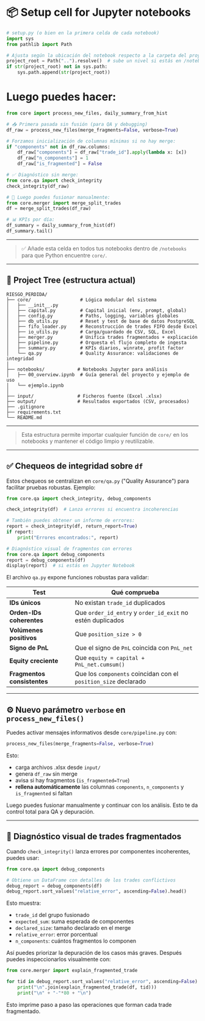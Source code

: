 # 📦 Setup cell for Jupyter notebooks

```python
# setup.py (o bien en la primera celda de cada notebook)
import sys
from pathlib import Path

# Ajusta según la ubicación del notebook respecto a la carpeta del proyecto
project_root = Path("..").resolve()  # sube un nivel si estás en /notebooks
if str(project_root) not in sys.path:
    sys.path.append(str(project_root))
```

# Luego puedes hacer:

```python
from core import process_new_files, daily_summary_from_hist

# 📥 Primera pasada sin fusión (para QA y debugging)
df_raw = process_new_files(merge_fragments=False, verbose=True)

# Forzamos inicialización de columnas mínimas si no hay merge:
if "components" not in df_raw.columns:
    df_raw["components"] = df_raw["trade_id"].apply(lambda x: [x])
    df_raw["n_components"] = 1
    df_raw["is_fragmented"] = False

# ✅ Diagnóstico sin merge:
from core.qa import check_integrity
check_integrity(df_raw)

# 🔀 Luego puedes fusionar manualmente:
from core.merger import merge_split_trades
df = merge_split_trades(df_raw)

# 📊 KPIs por día:
df_summary = daily_summary_from_hist(df)
df_summary.tail()
```

---

> ✅ Añade esta celda en todos tus notebooks dentro de `/notebooks` para que Python encuentre `core/`.

---

## 📁 Project Tree (estructura actual)

```text
RIESGO_PERDIDA/
├── core/                  # Lógica modular del sistema
│   ├── __init__.py
│   ├── capital.py         # Capital inicial (env, prompt, global)
│   ├── config.py          # Paths, logging, variables globales
│   ├── db_utils.py        # Reset y test de base de datos PostgreSQL
│   ├── fifo_loader.py     # Reconstrucción de trades FIFO desde Excel
│   ├── io_utils.py        # Carga/guardado de CSV, SQL, Excel
│   ├── merger.py          # Unifica trades fragmentados + explicación
│   ├── pipeline.py        # Orquesta el flujo completo de ingesta
│   ├── summary.py         # KPIs diarios, winrate, profit factor
│   └── qa.py              # Quality Assurance: validaciones de integridad
│
├── notebooks/            # Notebooks Jupyter para análisis
│   ├── 00_overview.ipynb  # Guía general del proyecto y ejemplo de uso
│   └── ejemplo.ipynb
│
├── input/                # Ficheros fuente (Excel .xlsx)
├── output/               # Resultados exportados (CSV, procesados)
├── .gitignore
├── requirements.txt
└── README.md
```

---

> Esta estructura permite importar cualquier función de `core/` en los notebooks y mantener el código limpio y reutilizable.

---

## ✅ Chequeos de integridad sobre `df`

Estos chequeos se centralizan en `core/qa.py` ("Quality Assurance") para facilitar pruebas robustas. Ejemplo:

```python
from core.qa import check_integrity, debug_components

check_integrity(df)  # Lanza errores si encuentra incoherencias

# También puedes obtener un informe de errores:
report = check_integrity(df, return_report=True)
if report:
    print("Errores encontrados:", report)

# Diagnóstico visual de fragmentos con errores
from core.qa import debug_components
report = debug_components(df)
display(report)  # si estás en Jupyter Notebook
```

El archivo `qa.py` expone funciones robustas para validar:

| Test                        | Qué comprueba                                                     |
|----------------------------|-------------------------------------------------------------------|
| **IDs únicos**             | No existan `trade_id` duplicados                                 |
| **Orden-IDs coherentes**   | Que `order_id_entry` y `order_id_exit` no estén duplicados       |
| **Volúmenes positivos**    | Que `position_size > 0`                                           |
| **Signo de PnL**           | Que el signo de `PnL` coincida con `PnL_net`                     |
| **Equity creciente**       | Que `equity = capital + PnL_net.cumsum()`                        |
| **Fragmentos consistentes**| Que los `components` coincidan con el `position_size` declarado  |

---

## ⚙️ Nuevo parámetro `verbose` en `process_new_files()`

Puedes activar mensajes informativos desde `core/pipeline.py` con:

```python
process_new_files(merge_fragments=False, verbose=True)
```

Esto:
- carga archivos .xlsx desde `input/`
- genera `df_raw` sin merge
- avisa si hay fragmentos (`is_fragmented=True`)
- **rellena automáticamente** las columnas `components`, `n_components` y `is_fragmented` si faltan

Luego puedes fusionar manualmente y continuar con los análisis. Esto te da control total para QA y depuración.

---

## 🧠 Diagnóstico visual de trades fragmentados

Cuando `check_integrity()` lanza errores por componentes incoherentes, puedes usar:

```python
from core.qa import debug_components

# Obtiene un DataFrame con detalles de los trades conflictivos
debug_report = debug_components(df)
debug_report.sort_values("relative_error", ascending=False).head()
```

Esto muestra:
- `trade_id` del grupo fusionado
- `expected_sum`: suma esperada de componentes
- `declared_size`: tamaño declarado en el merge
- `relative_error`: error porcentual
- `n_components`: cuántos fragmentos lo componen

Así puedes priorizar la depuración de los casos más graves. Después puedes inspeccionarlos visualmente con:

```python
from core.merger import explain_fragmented_trade

for tid in debug_report.sort_values("relative_error", ascending=False).head().trade_id:
    print("\n".join(explain_fragmented_trade(df, tid)))
    print("\n" + "-"*80 + "\n")
```

Esto imprime paso a paso las operaciones que forman cada trade fragmentado.

